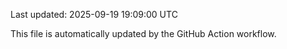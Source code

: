 Last updated: 2025-09-19 19:09:00 UTC

This file is automatically updated by the GitHub Action workflow.
